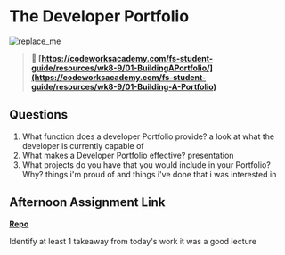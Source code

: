 # The Developer Portfolio

![replace_me](https://codeworks.blob.core.windows.net/public/assets/img/illustrations/placeholder.svg)

> **📖 [https://codeworksacademy.com/fs-student-guide/resources/wk8-9/01-BuildingAPortfolio/](https://codeworksacademy.com/fs-student-guide/resources/wk8-9/01-Building-A-Portfolio)**

## Questions

1. What function does a developer Portfolio provide?
a look at what the developer is currently capable of 
2. What makes a Developer Portfolio effective?
presentation 
3. What projects do you have that you would include in your Portfolio? Why?
things i'm proud of and things i've done that i was interested in 
## Afternoon Assignment Link

**[Repo](https://github.com/LiamSmith1992/<ASSIGNMENT_REPO>)**

Identify at least 1 takeaway from today's work
it was a good lecture